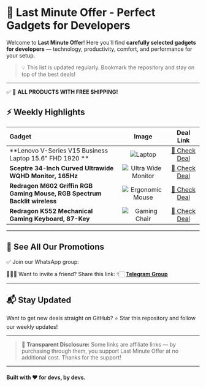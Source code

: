 # 🚀 Last Minute Offer - Perfect Gadgets for Developers

Welcome to **Last Minute Offer**!
Here you'll find **carefully selected gadgets for developers** — technology, productivity, comfort, and performance for your setup.

> 💡 This list is updated regularly. Bookmark the repository and stay on top of the best deals!

---

✅ 🚚 **ALL PRODUCTS WITH FREE SHIPPING!**

## ⚡ Weekly Highlights

| Gadget                                                        |                                         Image                                        |                     Deal Link                    |
| :------------------------------------------------------------ | :----------------------------------------------------------------------------------: | :----------------------------------------------: |
| **Lenovo V-Series V15 Business Laptop 15.6" FHD 1920 ** | ![Laptop](https://m.media-amazon.com/images/I/71y3vCKctsL._AC_SX466_.jpg) | [🔗 Check Deal](https://amzn.to/4koq2Kk) |
| **Sceptre 34-Inch Curved Ultrawide WQHD Monitor, 165Hz** | ![Ultra Wide Monitor](https://m.media-amazon.com/images/I/41332WBf4dL.jpg) | [🔗 Check Deal](https://amzn.to/4kgsylH) |
| **Redragon M602 Griffin RGB Gaming Mouse, RGB Spectrum Backlit wireless**   |    ![Ergonomic Mouse](https://m.media-amazon.com/images/I/61bl-TLDG1L._AC_SX679_.jpg)    | [🔗 Check Deal](https://amzn.to/3ZCrMHl) |
| **Redragon K552 Mechanical Gaming Keyboard, 87-Key**                       |     ![Gaming Chair](https://m.media-amazon.com/images/I/71FSIp+tDNL._AC_SX466_.jpg)    | [🔗 Check Deal](https://amzn.to/3FuZ7xm) |

---

## 📲 See All Our Promotions

✅ Join our WhatsApp group:

👨‍👩‍👦 Want to invite a friend? Share this link: 👇🏻
**[Telegram Group](https://t.me/lastminoff)**

---

## 📬 Stay Updated

Want to get new deals straight on GitHub?
⭐ Star this repository and follow our weekly updates!

---

> 📢 **Transparent Disclosure:** Some links are affiliate links — by purchasing through them, you support Last Minute Offer at no additional cost. Thanks for the support!

---

#### Built with ❤️ for devs, by devs.
